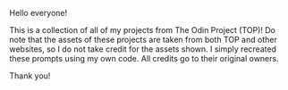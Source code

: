 Hello everyone!

This is a collection of all of my projects from The Odin Project (TOP)! 
Do note that the assets of these projects are taken from both TOP and other websites, so I do not take credit for the assets shown. 
I simply recreated these prompts using my own code. All credits go to their original owners.

Thank you!
